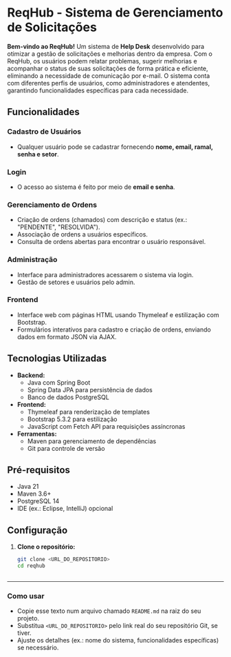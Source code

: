 # ReqHub - Sistema de Gerenciamento de Solicitações

**Bem-vindo ao ReqHub!** Um sistema de **Help Desk** desenvolvido para otimizar a gestão de solicitações e melhorias dentro da empresa. Com o ReqHub, os usuários podem relatar problemas, sugerir melhorias e acompanhar o status de suas solicitações de forma prática e eficiente, eliminando a necessidade de comunicação por e-mail. O sistema conta com diferentes perfis de usuários, como administradores e atendentes, garantindo funcionalidades específicas para cada necessidade.  


## Funcionalidades

### Cadastro de Usuários
- Qualquer usuário pode se cadastrar fornecendo **nome, email, ramal, senha e setor**.

### Login
- O acesso ao sistema é feito por meio de **email e senha**.

### Gerenciamento de Ordens
- Criação de ordens (chamados) com descrição e status (ex.: "PENDENTE", "RESOLVIDA").
- Associação de ordens a usuários específicos.
- Consulta de ordens abertas para encontrar o usuário responsável.

### Administração
- Interface para administradores acessarem o sistema via login.
- Gestão de setores e usuários pelo admin.

### Frontend
- Interface web com páginas HTML usando Thymeleaf e estilização com Bootstrap.
- Formulários interativos para cadastro e criação de ordens, enviando dados em formato JSON via AJAX.

## Tecnologias Utilizadas

- **Backend:**
  - Java com Spring Boot
  - Spring Data JPA para persistência de dados
  - Banco de dados PostgreSQL
- **Frontend:**
  - Thymeleaf para renderização de templates
  - Bootstrap 5.3.2 para estilização
  - JavaScript com Fetch API para requisições assíncronas
- **Ferramentas:**
  - Maven para gerenciamento de dependências
  - Git para controle de versão


## Pré-requisitos

- Java 21
- Maven 3.6+
- PostgreSQL 14
- IDE (ex.: Eclipse, IntelliJ) opcional

## Configuração

1. **Clone o repositório:**
   ```bash
   git clone <URL_DO_REPOSITORIO>
   cd reqhub 



---

### Como usar
- Copie esse texto num arquivo chamado `README.md` na raiz do seu projeto.
- Substitua `<URL_DO_REPOSITORIO>` pelo link real do seu repositório Git, se tiver.
- Ajuste os detalhes (ex.: nome do sistema, funcionalidades específicas) se necessário.


